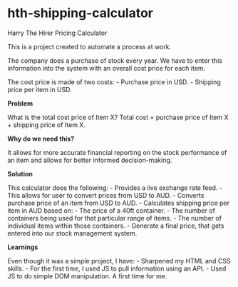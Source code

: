 # hth-shipping-calculator
Harry The Hirer Pricing Calculator

This is a project created to automate a process at work.

The company does a purchase of stock every year. We have to enter this information into the system with an overall cost price for each item. 

The cost price is made of two costs: 
    - Purchase price in USD.
    - Shipping price per item in USD.

**Problem**

What is the total cost price of Item X? Total cost = purchase price of Item X + shipping price of Item X.

**Why do we need this?**

It allows for more accurate financial reporting on the stock performance of an item and allows for better informed decision-making. 

**Solution**

This calculator does the following:
    - Provides a live exchange rate feed.
        - This allows for user to convert prices from USD to AUD.
    - Converts purchase price of an item from USD to AUD.
    - Calculates shipping price per item in AUD based on:
        - The price of a 40ft container.
        - The number of containers being used for that particular range of items.
        - The number of individual items within those containers.
    - Generate a final price, that gets entered into our stock management system. 

**Learnings**

Even though it was a simple project, I have:
    - Sharpened my HTML and CSS skills.
    - For the first time, I used JS to pull information using an API.
    - Used JS to do simple DOM manipulation. A first time for me. 

